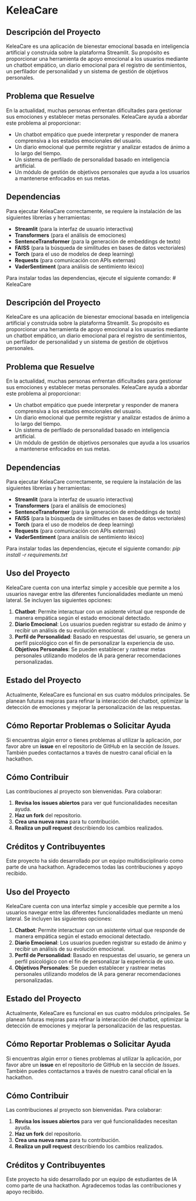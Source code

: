 # KeleaCare

## Descripción del Proyecto
KeleaCare es una aplicación de bienestar emocional basada en inteligencia artificial y construida sobre la plataforma Streamlit. Su propósito es proporcionar una herramienta de apoyo emocional a los usuarios mediante un chatbot empático, un diario emocional para el registro de sentimientos, un perfilador de personalidad y un sistema de gestión de objetivos personales.

## Problema que Resuelve
En la actualidad, muchas personas enfrentan dificultades para gestionar sus emociones y establecer metas personales. KeleaCare ayuda a abordar este problema al proporcionar:
- Un chatbot empático que puede interpretar y responder de manera comprensiva a los estados emocionales del usuario.
- Un diario emocional que permite registrar y analizar estados de ánimo a lo largo del tiempo.
- Un sistema de perfilado de personalidad basado en inteligencia artificial.
- Un módulo de gestión de objetivos personales que ayuda a los usuarios a mantenerse enfocados en sus metas.

## Dependencias
Para ejecutar KeleaCare correctamente, se requiere la instalación de las siguientes librerías y herramientas:
- **Streamlit** (para la interfaz de usuario interactiva)
- **Transformers** (para el análisis de emociones)
- **SentenceTransformer** (para la generación de embeddings de texto)
- **FAISS** (para la búsqueda de similitudes en bases de datos vectoriales)
- **Torch** (para el uso de modelos de deep learning)
- **Requests** (para comunicación con APIs externas)
- **VaderSentiment** (para análisis de sentimiento léxico)

Para instalar todas las dependencias, ejecute el siguiente comando: # KeleaCare

## Descripción del Proyecto
KeleaCare es una aplicación de bienestar emocional basada en inteligencia artificial y construida sobre la plataforma Streamlit. Su propósito es proporcionar una herramienta de apoyo emocional a los usuarios mediante un chatbot empático, un diario emocional para el registro de sentimientos, un perfilador de personalidad y un sistema de gestión de objetivos personales.

## Problema que Resuelve
En la actualidad, muchas personas enfrentan dificultades para gestionar sus emociones y establecer metas personales. KeleaCare ayuda a abordar este problema al proporcionar:
- Un chatbot empático que puede interpretar y responder de manera comprensiva a los estados emocionales del usuario.
- Un diario emocional que permite registrar y analizar estados de ánimo a lo largo del tiempo.
- Un sistema de perfilado de personalidad basado en inteligencia artificial.
- Un módulo de gestión de objetivos personales que ayuda a los usuarios a mantenerse enfocados en sus metas.

## Dependencias
Para ejecutar KeleaCare correctamente, se requiere la instalación de las siguientes librerías y herramientas:
- **Streamlit** (para la interfaz de usuario interactiva)
- **Transformers** (para el análisis de emociones)
- **SentenceTransformer** (para la generación de embeddings de texto)
- **FAISS** (para la búsqueda de similitudes en bases de datos vectoriales)
- **Torch** (para el uso de modelos de deep learning)
- **Requests** (para comunicación con APIs externas)
- **VaderSentiment** (para análisis de sentimiento léxico)

Para instalar todas las dependencias, ejecute el siguiente comando: *pip install -r requirements.txt*

## Uso del Proyecto

KeleaCare cuenta con una interfaz simple y accesible que permite a los usuarios navegar entre las diferentes funcionalidades mediante un menú lateral. Se incluyen las siguientes opciones:

1. **Chatbot**: Permite interactuar con un asistente virtual que responde de manera empática según el estado emocional detectado.
2. **Diario Emocional**: Los usuarios pueden registrar su estado de ánimo y recibir un análisis de su evolución emocional.
3. **Perfil de Personalidad**: Basado en respuestas del usuario, se genera un perfil psicológico con el fin de personalizar la experiencia de uso.
4. **Objetivos Personales**: Se pueden establecer y rastrear metas personales utilizando modelos de IA para generar recomendaciones personalizadas.

## Estado del Proyecto

Actualmente, KeleaCare es funcional en sus cuatro módulos principales. Se planean futuras mejoras para refinar la interacción del chatbot, optimizar la detección de emociones y mejorar la personalización de las respuestas.

## Cómo Reportar Problemas o Solicitar Ayuda

Si encuentras algún error o tienes problemas al utilizar la aplicación, por favor abre un **issue** en el repositorio de GitHub en la sección de _Issues_. También puedes contactarnos a través de nuestro canal oficial en la hackathon.

## Cómo Contribuir

Las contribuciones al proyecto son bienvenidas. Para colaborar:

1. **Revisa los issues abiertos** para ver qué funcionalidades necesitan ayuda.
2. **Haz un fork** del repositorio.
3. **Crea una nueva rama** para tu contribución.
4. **Realiza un pull request** describiendo los cambios realizados.

## Créditos y Contribuyentes

Este proyecto ha sido desarrollado por un equipo multidisciplinario como parte de una hackathon. Agradecemos todas las contribuciones y apoyo recibido.



## Uso del Proyecto

KeleaCare cuenta con una interfaz simple y accesible que permite a los usuarios navegar entre las diferentes funcionalidades mediante un menú lateral. Se incluyen las siguientes opciones:

1. **Chatbot**: Permite interactuar con un asistente virtual que responde de manera empática según el estado emocional detectado.
2. **Diario Emocional**: Los usuarios pueden registrar su estado de ánimo y recibir un análisis de su evolución emocional.
3. **Perfil de Personalidad**: Basado en respuestas del usuario, se genera un perfil psicológico con el fin de personalizar la experiencia de uso.
4. **Objetivos Personales**: Se pueden establecer y rastrear metas personales utilizando modelos de IA para generar recomendaciones personalizadas.

## Estado del Proyecto

Actualmente, KeleaCare es funcional en sus cuatro módulos principales. Se planean futuras mejoras para refinar la interacción del chatbot, optimizar la detección de emociones y mejorar la personalización de las respuestas.

## Cómo Reportar Problemas o Solicitar Ayuda

Si encuentras algún error o tienes problemas al utilizar la aplicación, por favor abre un **issue** en el repositorio de GitHub en la sección de _Issues_. También puedes contactarnos a través de nuestro canal oficial en la hackathon.

## Cómo Contribuir

Las contribuciones al proyecto son bienvenidas. Para colaborar:

1. **Revisa los issues abiertos** para ver qué funcionalidades necesitan ayuda.
2. **Haz un fork** del repositorio.
3. **Crea una nueva rama** para tu contribución.
4. **Realiza un pull request** describiendo los cambios realizados.

## Créditos y Contribuyentes

Este proyecto ha sido desarrollado por un equipo de estudiantes de IA como parte de una hackathon. Agradecemos todas las contribuciones y apoyo recibido.
